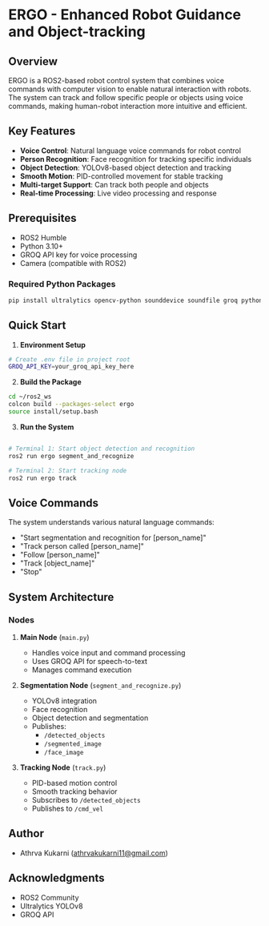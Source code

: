 # ERGO - Enhanced Robot Guidance and Object-tracking

## Overview
ERGO is a ROS2-based robot control system that combines voice commands with computer vision to enable natural interaction with robots. The system can track and follow specific people or objects using voice commands, making human-robot interaction more intuitive and efficient.

## Key Features
- **Voice Control**: Natural language voice commands for robot control
- **Person Recognition**: Face recognition for tracking specific individuals
- **Object Detection**: YOLOv8-based object detection and tracking
- **Smooth Motion**: PID-controlled movement for stable tracking
- **Multi-target Support**: Can track both people and objects
- **Real-time Processing**: Live video processing and response

## Prerequisites
- ROS2 Humble
- Python 3.10+
- GROQ API key for voice processing
- Camera (compatible with ROS2)

### Required Python Packages
```bash
pip install ultralytics opencv-python sounddevice soundfile groq python-dotenv rclpy
```

## Quick Start

1. **Environment Setup**
```bash
# Create .env file in project root
GROQ_API_KEY=your_groq_api_key_here
```

2. **Build the Package**
```bash
cd ~/ros2_ws
colcon build --packages-select ergo
source install/setup.bash
```

3. **Run the System**
```bash

# Terminal 1: Start object detection and recognition
ros2 run ergo segment_and_recognize

# Terminal 2: Start tracking node
ros2 run ergo track
```

## Voice Commands
The system understands various natural language commands:
- "Start segmentation and recognition for [person_name]"
- "Track person called [person_name]"
- "Follow [person_name]"
- "Track [object_name]"
- "Stop"

## System Architecture

### Nodes
1. **Main Node** (`main.py`)
   - Handles voice input and command processing
   - Uses GROQ API for speech-to-text
   - Manages command execution

2. **Segmentation Node** (`segment_and_recognize.py`)
   - YOLOv8 integration
   - Face recognition
   - Object detection and segmentation
   - Publishes:
     - `/detected_objects`
     - `/segmented_image`
     - `/face_image`

3. **Tracking Node** (`track.py`)
   - PID-based motion control
   - Smooth tracking behavior
   - Subscribes to `/detected_objects`
   - Publishes to `/cmd_vel`




## Author
- Athrva Kukarni (athrvakukarni11@gmail.com)

## Acknowledgments
- ROS2 Community
- Ultralytics YOLOv8
- GROQ API
```

